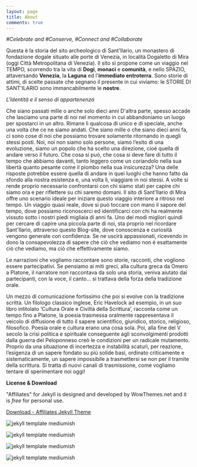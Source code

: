 ```yaml
---
layout: page
title: About
comments: true
---
```


_#Celebrate and #Conserve, #Connect and #Collaborate_

Questa è la storia del sito archeologico di Sant'Ilario, un monastero di fondazione dogale situato alle porte di Venezia, in località Dogaletto di Mira (oggi Città Metropolitana di Venezia). Il sito si propone come un viaggio nel TEMPO, scorrendo tra la vita di **Dogi**, **monaci** e **comunità**, e nello SPAZIO, attaversando **Venezia**, la **Laguna** ed l'**immediato entroterra**. Sono storie di attimi, di scelte passate che segnano il presente in cui viviamo: le STORIE DI SANT'ILARIO sono immancabilmente le **nostre**. 

_L'Identità e il senso di appartenenza_


Che siano passati mille o anche solo dieci anni 
D'altra parte, spesso accade che lasciamo una parte di noi nel momento in cui abbandoniamo un luogo per spostarci in un altro. Rimane lì qualcosa di unico e di speciale, anche una volta che ce ne siamo andati. Che siano mille o che siano dieci anni fa, ci sono cose di noi che possiamo trovare solamente ritornando in quegli stessi posti. Noi, noi non siamo solo persone, siamo l’esito di una evoluzione, siamo un popolo che ha scelto una direzione, cioè quella di andare verso il futuro. Che cosa si può, che cosa si deve fare di tutto il tempo che abbiamo davanti, tanto leggero come un coriandolo nella sua libertà quanto pesante come il piombo nella sua insicurezza? Una delle risposte potrebbe essere quella di andare in quei luoghi che hanno fatto da sfondo alla nostra esistenza e, una volta lì, viaggiare in noi stessi. A volte si rende proprio necessario confrontarsi con chi siamo stati per capire chi siamo ora e per riflettere su chi saremo domani. 
Il sito di Sant'Ilario di Mira offre uno scenario ideale per iniziare questo viaggio interiore a ritroso nel tempo. Un viaggio quasi reale, dove si può toccare con mano il sapore del tempo, dove possiamo riconoscerci ed identificarci con chi ha realmente vissuto sotto i nostri piedi migliaia di anni fa. 
Uno dei modi migliori quindi per cercare di capire una piccola parte di noi, sta proprio nel ricordare Sant'Ilario, attraverso questo Blog-site, dove conoscenza e curiosità vengono generate con confidenza. Se ne uscirà appassionati, ricevendo in dono la consapevolezza di sapere che ciò che vediamo non è esattamente ciò che vediamo, ma ciò che effettivamente siamo.

Le narrazioni che vogliamo raccontare sono storie, racconti, che vogliono essere partecipativi. Se pensiamo ai miti greci, alla cultura greca da Omero a Platone, il narratore non raccontava da solo una storia, veniva aiutato dai partecipanti, con la voce, il canto… si trattava della forza della tradizione orale.

Un mezzo di comunicazione fortissimo che poi si evolve con la tradizione scritta. Un filologo classico inglese, Eric Havelock ad esempio, in un suo libro intitolato ‘Cultura Orale e Civiltà della Scrittura’, racconta come un tempo fino a Platone, la poesia trasmessa oralmente rappresentava il veicolo di diffusione di tutto il sapere scientifico, giuridico, storico, religioso, filosofico. Poesia orale e cultura erano una cosa sola. Poi, alla fine del V secolo la crisi politica e spirituale conseguente agli sconvolgimenti prodotti dalla guerra del Peloponneso creò le condizioni per un radicale mutamento.  Proprio da una situazione di incertezza e instabilità scaturì, per reazione, l’esigenza di un sapere fondato su più solide basi, ordinato criticamente e sistematicamente, un sapere impossibile a trasmettersi se non per il tramite della scrittura. Si tratta di nuovi canali di trasmissione, come vogliamo tentare di sperimentare noi oggi!

**License & Download**

"Affiliates" for Jekyll is designed and developed by WowThemes.net and it is *free* for personal use.

<a href="https://github.com/wowthemesnet/affiliates-jekyll-theme/archive/master.zip" target="_blank">Download - Affiliates Jekyll Theme</a>

![jekyll template mediumish]({{site.baseurl}}/assets/images/theme1.jpg)

![jekyll template mediumish]({{site.baseurl}}/assets/images/theme2.jpg)

![jekyll template mediumish]({{site.baseurl}}/assets/images/theme3.jpg)

![jekyll template mediumish]({{site.baseurl}}/assets/images/theme4.jpg)


